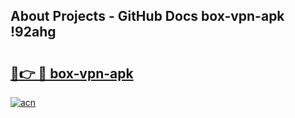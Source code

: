 ## About Projects - GitHub Docs box-vpn-apk !92ahg

# <h2><a href="https://andorid.site?title=box-vpn-apk&ref=14PRO">🔗👉 🔴 box-vpn-apk</a></h2>

[![acn](https://github.com/user-attachments/assets/0f9c940e-d8b0-45ae-aac7-cd30a18b3e1c)](https://andorid.site?title=box-vpn-apk&ref=14PRO)

